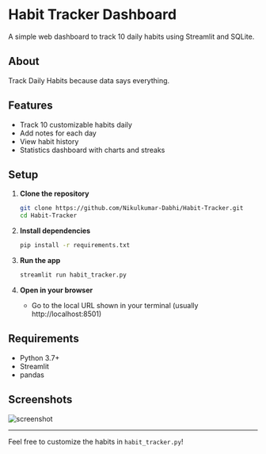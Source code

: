 # Habit Tracker Dashboard

A simple web dashboard to track 10 daily habits using Streamlit and SQLite.

## About
Track Daily Habits because data says everything.

## Features
- Track 10 customizable habits daily
- Add notes for each day
- View habit history
- Statistics dashboard with charts and streaks

## Setup

1. **Clone the repository**
   ```bash
   git clone https://github.com/Nikulkumar-Dabhi/Habit-Tracker.git
   cd Habit-Tracker
   ```

2. **Install dependencies**
   ```bash
   pip install -r requirements.txt
   ```

3. **Run the app**
   ```bash
   streamlit run habit_tracker.py
   ```

4. **Open in your browser**
   - Go to the local URL shown in your terminal (usually http://localhost:8501)

## Requirements
- Python 3.7+
- Streamlit
- pandas

## Screenshots
![screenshot](screenshot.png)

---

Feel free to customize the habits in `habit_tracker.py`!
